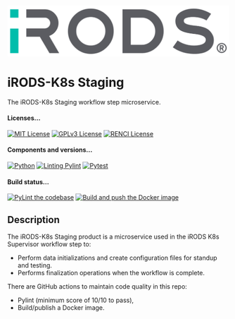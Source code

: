 <!--
BSD 3-Clause License All rights reserved.

SPDX-License-Identifier: BSD 3-Clause License
-->

[![iRODS](iRODS-Logo.png)](https://docs.irods.org)

# iRODS-K8s Staging
The iRODS-K8s Staging workflow step microservice.

#### Licenses...
[![MIT License](https://img.shields.io/badge/License-MIT-orange.svg)](https://github.com/irods-contrib/iRODS-K8s-Staging/blob/main/LICENSE)
[![GPLv3 License](https://img.shields.io/badge/License-GPL%20v3-yellow.svg)](https://opensource.org/licenses/)
[![RENCI License](https://img.shields.io/badge/License-RENCI-blue.svg)](https://www.renci.org/)
#### Components and versions...
[![Python](https://img.shields.io/badge/Python-3.12.2-orange)](https://github.com/python/cpython)
[![Linting Pylint](https://img.shields.io/badge/Pylint-%203.1.0-yellow)](https://github.com/PyCQA/pylint)
[![Pytest](https://img.shields.io/badge/Pytest-%208.0.2-blue)](https://github.com/pytest-dev/pytest)
#### Build status...
[![PyLint the codebase](https://github.com/irods-contrib/iRODS-K8s-Staging/actions/workflows/pylint.yml/badge.svg)](https://github.com/irods-contrib/iRODS-K8s-Staging/actions/workflows/pylint.yml)
[![Build and push the Docker image](https://github.com/irods-contrib/iRODS-K8s-Staging/actions/workflows/image-push.yml/badge.svg)](https://github.com/irods-contrib/iRODS-K8s-Staging/actions/workflows/image-push.yml)

## Description
The iRODS-K8s Staging product is a microservice used in the iRODS K8s Supervisor workflow step to:
 - Perform data initializations and create configuration files for standup and testing.
 - Performs finalization operations when the workflow is complete.

There are GitHub actions to maintain code quality in this repo:
 - Pylint (minimum score of 10/10 to pass),
 - Build/publish a Docker image.
